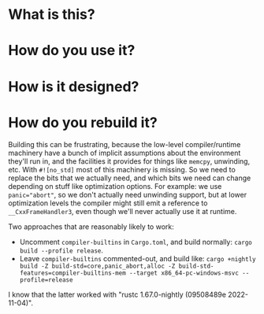 # What is this?



# How do you use it?

# How is it designed?

# How do you rebuild it?

Building this can be frustrating, because the low-level compiler/runtime
machinery have a bunch of implicit assumptions about the environment they'll run
in, and the facilities it provides for things like `memcpy`, unwinding, etc.
With `#![no_std]` most of this machinery is missing. So we need to replace the
bits that we actually need, and which bits we need can change depending on stuff
like optimization options. For example: we use `panic="abort"`, so we don't
actually need unwinding support, but at lower optimization levels the compiler
might still emit a reference to `__CxxFrameHandler3`, even though we'll never
actually use it at runtime.

Two approaches that are reasonably likely to work:

- Uncomment `compiler-builtins` in `Cargo.toml`, and build normally: `cargo
  build --profile release`.
- Leave `compiler-builtins` commented-out, and build like: `cargo +nightly build
  -Z build-std=core,panic_abort,alloc -Z
  build-std-features=compiler-builtins-mem --target x86_64-pc-windows-msvc
  --profile=release`

I know that the latter worked with "rustc 1.67.0-nightly (09508489e
2022-11-04)".